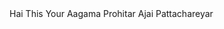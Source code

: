 <!DOCTYPE html>
<html>
<head>
    <meta charset="UTF-8">
    <meta name="viewport" content="width=device-width, initial-scale=1.0">
    <title>AAGAMA PROHITAM</title>
</head>
<body>
    <pr>Hai This Your Aagama Prohitar Ajai Pattachareyar <pr>
</body>
</html>
